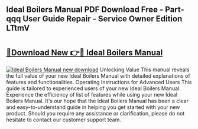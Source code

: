 ## Ideal Boilers Manual PDF Download Free - Part-qqq User Guide Repair - Service Owner Edition LTtmV

# <h2><a href="http://cf26852.oget.top/?id=Ideal+Boilers+Manual">🔗Download New 👉🔴 Ideal Boilers Manual</a></h2>

[![Ideal Boilers Manual new download](https://i.imgur.com/5g1atiW.png)](http://cf26852.oget.top/?id=Ideal+Boilers+Manual)
Unlocking Value This manual reveals the full value of your new Ideal Boilers Manual with detailed explanations of features and functionalities. Operating Instructions for Advanced Users This guide is tailored to experienced users of your new Ideal Boilers Manual. Experience the efficiency of list of features while using your new Ideal Boilers Manual. It's our hope that the Ideal Boilers Manual has been a clear and easy-to-understand guide in helping you get started with your new product. Should you require any assistance or clarification, please do not hesitate to contact our customer support team.
